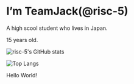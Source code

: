 
# I’m TeamJack(@risc-5)

A high scool student who lives in Japan.

15 years old.

![risc-5's GitHub stats](https://github-readme-stats.vercel.app/api?username=risc-5&theme=chartreuse-dark&show_icons=true)

![Top Langs](https://github-readme-stats.vercel.app/api/top-langs/?username=risc-5&theme=chartreuse-dark&show_icons=true)

Hello World!
